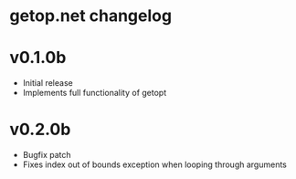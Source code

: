 # getop.net changelog

# v0.1.0b
 - Initial release
 - Implements full functionality of getopt

# v0.2.0b
 - Bugfix patch
 - Fixes index out of bounds exception when looping through arguments
